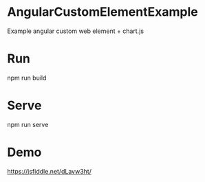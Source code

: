 # AngularCustomElementExample

Example angular custom web element + chart.js

# Run

npm run build

# Serve

npm run serve

# Demo

https://jsfiddle.net/dLavw3ht/

